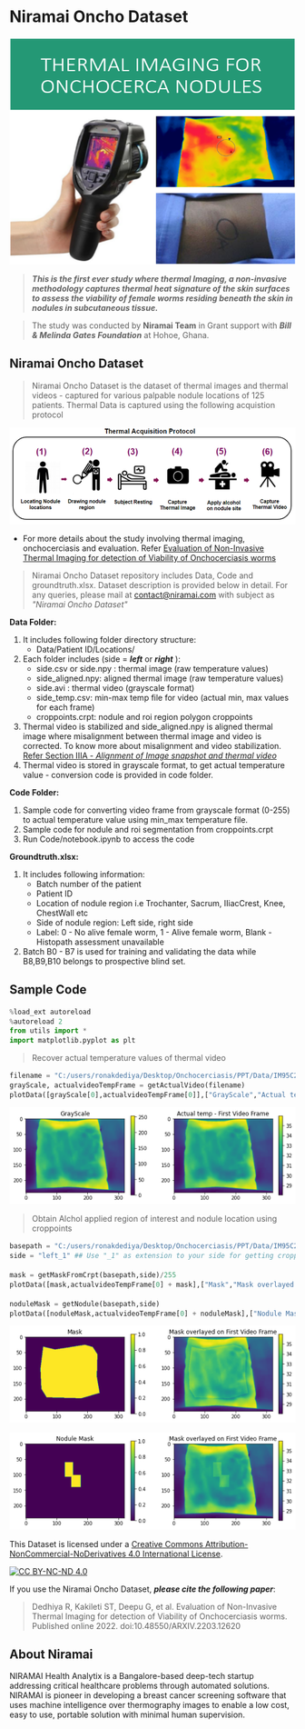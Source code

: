 # Niramai Oncho Dataset #
<!-- ![png](Code/ThermalImagingForOnchocerciasis.png) -->
<p align="center">
  <img src="https://github.com/NiramalHealthAnalytix/Niramai_Oncho_Dataset/blob/main/Code/ThermalImagingForOnchocerciasis.png", height = 400, width = 700/>
</p>

> ***This is the first ever study where thermal Imaging, a non-invasive methodology captures thermal heat signature of the skin surfaces to assess the viability of female worms residing beneath the skin in nodules in subcutaneous tissue.***

>The study was conducted by **Niramai Team** in Grant support with ***Bill & Melinda Gates Foundation*** at Hohoe, Ghana. 

## Niramai Oncho Dataset ##

> Niramai Oncho Dataset is the dataset of thermal images and thermal videos - captured for various palpable nodule locations of 125 patients. Thermal Data is captured using the following acquistion protocol

![png](Code/protocol.png)

* For more details about the study involving thermal imaging, onchocerciasis and evaluation. Refer [Evaluation of Non-Invasive Thermal Imaging for detection of Viability of Onchocerciasis worms](https://arxiv.org/abs/2203.12620)


> Niramai Oncho Dataset repository includes Data, Code and groundtruth.xlsx. Dataset description is provided below in detail. For any queries, please mail at contact@niramai.com with subject as *"Niramai Oncho Dataset"*

**Data Folder:**
1. It includes following folder directory structure:
    * Data/Patient ID/Locations/
2. Each folder includes (side = ***left*** or ***right*** ):
    * side.csv or side.npy : thermal image (raw temperature values)
    * side_aligned.npy: aligned thermal image (raw temperature values) 
    * side.avi : thermal video (grayscale format)
    * side_temp.csv: min-max temp file for video (actual min, max values for each frame)
    * croppoints.crpt: nodule and roi region polygon croppoints
3. Thermal video is stabilized and side_aligned.npy is aligned thermal image where misalignment between thermal image and video is corrected. To know more about misalignment and video stabilization. [Refer Section IIIA - *Alignment of Image snapshot and thermal video* ](https://arxiv.org/abs/2203.12620)
4. Thermal video is stored in grayscale format, to get actual temperature value - conversion code is provided in code folder.

**Code Folder:**
1. Sample code for converting video frame from grayscale format (0-255) to actual temperature value using min_max temperature file.
2. Sample code for nodule and roi segmentation from croppoints.crpt
3. Run Code/notebook.ipynb to access the code


**Groundtruth.xlsx:**
1. It includes following information:
    * Batch number of the patient
    * Patient ID
    * Location of nodule region i.e Trochanter, Sacrum, IIiacCrest, Knee, ChestWall etc
    * Side of nodule region: Left side, right side
    * Label: 0 - No alive female worm, 1 - Alive female worm, Blank - Histopath assessment unavailable
2. Batch B0 - B7 is used for training and validating the data while B8,B9,B10 belongs to prospective blind set.    

## Sample Code ##

```python
%load_ext autoreload
%autoreload 2
from utils import *
import matplotlib.pyplot as plt
```
> Recover actual temperature values of thermal video

```python
filename = "C:/users/ronakdediya/Desktop/Onchocerciasis/PPT/Data/IM95C2/IIiacCrest/left"
grayScale, actualvideoTempFrame = getActualVideo(filename)          
plotData([grayScale[0],actualvideoTempFrame[0]],["GrayScale","Actual temp - First Video Frame"])
```


    
![png](Code/output_2_0.png)
    


> Obtain Alchol applied region of interest and nodule location using croppoints

```python
basepath = "C:/users/ronakdediya/Desktop/Onchocerciasis/PPT/Data/IM95C2/IIiacCrest/"
side = "left_1" ## Use "_1" as extension to your side for getting croppointsM

mask = getMaskFromCrpt(basepath,side)/255
plotData([mask,actualvideoTempFrame[0] + mask],["Mask","Mask overlayed on First Video Frame"])

noduleMask = getNodule(basepath,side)
plotData([noduleMask,actualvideoTempFrame[0] + noduleMask],["Nodule Mask","Mask overlayed on First Video Frame"])
```


    
![png](Code/output_3_0.png)
    



    
![png](Code/output_3_1.png)
    


This Dataset is licensed under a
[Creative Commons Attribution-NonCommercial-NoDerivatives 4.0 International License][cc-by-nc-nd].

[![CC BY-NC-ND 4.0][cc-by-nc-nd-image]][cc-by-nc-nd]

[cc-by-nc-nd]: http://creativecommons.org/licenses/by-nc-nd/4.0/
[cc-by-nc-nd-image]: https://licensebuttons.net/l/by-nc-nd/4.0/88x31.png
[cc-by-nc-nd-shield]: https://img.shields.io/badge/License-CC%20BY--NC--ND%204.0-lightgrey.svg

If you use the Niramai Oncho Dataset, ***please cite the following paper***:

> Dedhiya R, Kakileti ST, Deepu G, et al. Evaluation of Non-Invasive Thermal Imaging for detection of Viability of Onchocerciasis worms. Published online 2022. doi:10.48550/ARXIV.2203.12620

## About Niramai ##
NIRAMAI Health Analytix is a Bangalore-based deep-tech startup addressing critical healthcare problems through automated solutions. NIRAMAI is pioneer in developing a breast cancer screening software that uses machine intelligence over thermography images to enable a low cost, easy to use, portable solution with minimal human supervision.
